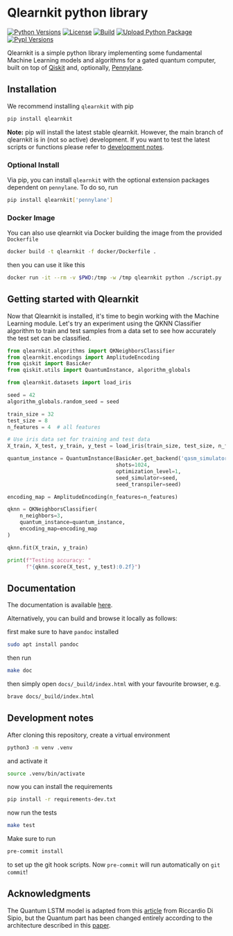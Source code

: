 # Qlearnkit python library

[![Python Versions](https://img.shields.io/badge/Python-3.7&nbsp;|&nbsp;3.8&nbsp;|&nbsp;3.9-blue.svg?style=flat&logo=python&logoColor=white)](https://www.python.org/)
[![License](https://img.shields.io/github/license/mspronesti/qlearnkit)](https://opensource.org/licenses/Apache-2.0)
[![Build](https://github.com/mspronesti/qlearnkit/actions/workflows/build-and-test.yml/badge.svg)](https://github.com/mspronesti/qlearnkit/blob/master/.github/workflows/build-and-test.yml)
[![Upload Python Package](https://github.com/mspronesti/qlearnkit/workflows/Upload%20Python%20Package/badge.svg)](https://pypi.org/project/qlearnkit/)
[![PypI Versions](https://img.shields.io/pypi/v/qlearnkit)](https://pypi.org/project/qlearnkit/#history)


Qlearnkit is a simple python library implementing some fundamental Machine Learning models and algorithms for a gated quantum computer, built on top of [Qiskit](https://github.com/Qiskit/qiskit)
and, optionally, [Pennylane](https://pennylane.ai/).

## Installation

We recommend installing `qlearnkit` with pip
```bash
pip install qlearnkit
```
**Note:** pip will install the latest stable qlearnkit.
However, the main branch of qlearnkit is in (not so active) development. If you want to test the latest scripts or functions please refer to [development notes](#development-notes).

### Optional Install
Via pip, you can install `qlearnkit` with the optional extension
packages dependent on `pennylane`. To do so, run
```bash
pip install qlearnkit['pennylane']
```

### Docker Image
You can also use qlearnkit via Docker building the image from the provided `Dockerfile`

```bash
docker build -t qlearnkit -f docker/Dockerfile .
```

then you can use it like this

```bash
docker run -it --rm -v $PWD:/tmp -w /tmp qlearnkit python ./script.py
```

## Getting started with Qlearnkit

Now that Qlearnkit is installed, it's time to begin working with the Machine Learning module.
Let's try an experiment using the QKNN Classifier algorithm to train and test samples from a
data set to see how accurately the test set can be classified.

```python
from qlearnkit.algorithms import QKNeighborsClassifier
from qlearnkit.encodings import AmplitudeEncoding
from qiskit import BasicAer
from qiskit.utils import QuantumInstance, algorithm_globals

from qlearnkit.datasets import load_iris

seed = 42
algorithm_globals.random_seed = seed

train_size = 32
test_size = 8
n_features = 4  # all features

# Use iris data set for training and test data
X_train, X_test, y_train, y_test = load_iris(train_size, test_size, n_features)

quantum_instance = QuantumInstance(BasicAer.get_backend('qasm_simulator'),
                                   shots=1024,
                                   optimization_level=1,
                                   seed_simulator=seed,
                                   seed_transpiler=seed)

encoding_map = AmplitudeEncoding(n_features=n_features)

qknn = QKNeighborsClassifier(
    n_neighbors=3,
    quantum_instance=quantum_instance,
    encoding_map=encoding_map
)

qknn.fit(X_train, y_train)

print(f"Testing accuracy: "
      f"{qknn.score(X_test, y_test):0.2f}")
```

## Documentation
The documentation is available [here](https://mspronesti.github.io/qlearnkit).

Alternatively, you can build and browse it locally as follows:

first make sure to have `pandoc` installed

```bash
sudo apt install pandoc
```

then run

```bash
make doc
```

then simply open `docs/_build/index.html` with your favourite browser, e.g.

```bash
brave docs/_build/index.html
```

## Development notes

After cloning this repository, create a virtual environment

```bash
python3 -m venv .venv
```

and activate it

```bash
source .venv/bin/activate
```

now you can install the requirements

```bash
pip install -r requirements-dev.txt
```

now run the tests

```bash
make test
```

Make sure to run

```bash
pre-commit install
```

to set up the git hook scripts. Now `pre-commit` will run automatically on `git commit`!

## Acknowledgments
The Quantum LSTM model is adapted from this [article](https://towardsdatascience.com/a-quantum-enhanced-lstm-layer-38a8c135dbfa) from Riccardio Di Sipio, but the Quantum part
has been changed entirely according to the architecture described in this [paper](https://arxiv.org/pdf/2009.01783.pdf).
